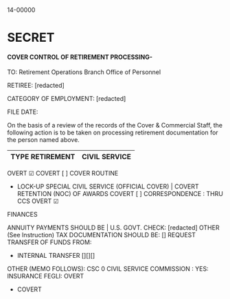 14-00000
# SECRET

#### COVER CONTROL OF RETIREMENT PROCESSING-
TO: Retirement Operations Branch Office of Personnel

RETIREE: [redacted]

CATEGORY OF EMPLOYMENT: [redacted]

FILE DATE: 

On the basis of a review of the records of the Cover & Commercial Staff, the following action is to be taken on processing retirement documentation for the person named above.

TYPE RETIREMENT | CIVIL SERVICE
:--- |:---:
OVERT   ☑
COVERT [ ]
COVER ROUTINE
* LOCK-UP SPECIAL
CIVIL SERVICE 	(OFFICIAL COVER) | 	COVERT RETENTION
(NOC) OF AWARDS
COVERT [ ]
CORRESPONDENCE : THRU CCS
OVERT ☑

FINANCES

ANNUITY PAYMENTS SHOULD BE | U.S. GOVT. CHECK: [redacted] OTHER  (See Instruction)
TAX DOCUMENTATION SHOULD BE: []
REQUEST TRANSFER OF FUNDS FROM:
   *  INTERNAL TRANSFER	[][][]

OTHER (MEMO FOLLOWS):
CSC 0
CIVIL SERVICE COMMISSION :		YES: 
INSURANCE 
FEGLI: OVERT
*  COVERT